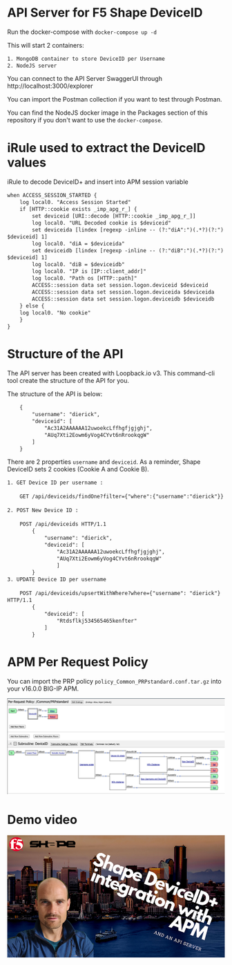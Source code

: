 # API Server for F5 Shape DeviceID

Run the docker-compose with ``docker-compose up -d``

This will start 2 containers:

    1. MongoDB container to store DeviceID per Username
    2. NodeJS server

You can connect to the API Server SwaggerUI through http://localhost:3000/explorer

You can import the Postman collection if you want to test through Postman.

You can find the NodeJS docker image in the Packages section of this repository if you don't want to use the ``docker-compose``.

# iRule used to extract the DeviceID values

iRule to decode DeviceID+ and insert into APM session variable

    when ACCESS_SESSION_STARTED {
        log local0. "Access Session Started"
        if [HTTP::cookie exists _imp_apg_r_] {
            set deviceid [URI::decode [HTTP::cookie _imp_apg_r_]]
            log local0. "URL Decoded cookie is $deviceid"
            set deviceida [lindex [regexp -inline -- (?:"diA":")(.*?)(?:") $deviceid] 1]
            log local0. "diA = $deviceida"
            set deviceidb [lindex [regexp -inline -- (?:"diB":")(.*?)(?:") $deviceid] 1]
            log local0. "diB = $deviceidb"
            log local0. "IP is [IP::client_addr]"
            log local0. "Path os [HTTP::path]"
            ACCESS::session data set session.logon.deviceid $deviceid
            ACCESS::session data set session.logon.deviceida $deviceida
            ACCESS::session data set session.logon.deviceidb $deviceidb
        } else {
        log local0. "No cookie"
        }
    }

# Structure of the API

The API server has been created with Loopback.io v3. This command-cli tool create the structure of the API for you.

The structure of the API is below:

        {
            "username": "dierick",
            "deviceid": [
                "Ac31A2AAAAAA12uwoekcLffhgfjgjghj",
                "AUq7Xti2Eowm6yVog4CYvt6nRrookqgW"
            ]
        }

There are 2 properties ``username`` and ``deviceid``. As a reminder, Shape DeviceID sets 2 cookies (Cookie A and Cookie B).

    1. GET Device ID per username : 
    
        GET /api/deviceids/findOne?filter={"where":{"username":"dierick"}}
    
    2. POST New Device ID : 
    
        POST /api/deviceids HTTP/1.1
            {
                "username": "dierick",
                "deviceid": [
                    "Ac31A2AAAAAA12uwoekcLffhgfjgjghj",
                    "AUq7Xti2Eowm6yVog4CYvt6nRrookqgW"
                    ]
            }
    3. UPDATE Device ID per username

        POST /api/deviceids/upsertWithWhere?where={"username": "dierick"} HTTP/1.1
            {
                "deviceid": [
                    "Rtdsflkj534565465kenfter"
                ]
            }


# APM Per Request Policy

You can import the PRP policy ``policy_Common_PRPstandard.conf.tar.gz`` into your v16.0.0 BIG-IP APM.

![GitHub Logo](https://raw.githubusercontent.com/MattDierick/DeviceID-api-server/main/images/PRP.png)


# Demo video

[![IMAGE ALT TEXT HERE](https://raw.githubusercontent.com/MattDierick/DeviceID-api-server/main/images/Youtube_screen.png)](https://youtu.be/PVYwh76nGVE)
